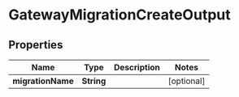 

# GatewayMigrationCreateOutput


## Properties

Name | Type | Description | Notes
------------ | ------------- | ------------- | -------------
**migrationName** | **String** |  |  [optional]



